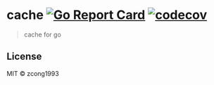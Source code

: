 # cache [![Go Report Card](https://goreportcard.com/badge/github.com/zcong1993/cache)](https://goreportcard.com/report/github.com/zcong1993/cache) [![codecov](https://codecov.io/gh/zcong1993/cache/branch/master/graph/badge.svg)](https://codecov.io/gh/zcong1993/cache)

> cache for go

## License

MIT &copy; zcong1993
